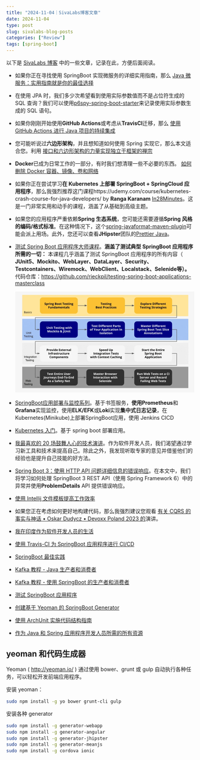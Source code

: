 ```yaml
---
title: "2024-11-04｜SivaLabs博客文章"
date: 2024-11-04
type: post
slug: sivalabs-blog-posts
categories: ["Review"]
tags: [spring-boot]
---
```


以下是 [SivaLabs 博客](https://www.sivalabs.in/) 中的一些文章，记录在此，方便后面阅读。


- 如果你正在寻找使用 SpringBoot 实现微服务的详细实用指南，那么 [Java 微服务：实用指南就是你的最佳选择](https://www.marcobehler.com/guides/java-microservices-a-practical-guide)
- 在使用 JPA 时，我们多少次希望看到使用实际参数值而不是占位符生成的 SQL 查询？我们可以使用[p6spy-spring-boot-starter](https://github.com/gavlyukovskiy/spring-boot-data-source-decorator)来记录使用实际参数生成的 SQL 语句。

- 如果你刚刚开始使用**GitHub Actions**或考虑从**TravisCI**迁移，那么 [使用 GitHub Actions 进行 Java 项目的持续集成](https://medium.com/faun/continuous-integration-of-java-project-with-github-actions-7a8a0e8246ef)
- 您可能听说过**六边形架构**，并且想知道如何使用 Spring 实现它，那么本文适合您。利用 [接口和六边形架构的力量实现独立于框架的禅宗](https://rskupnik.github.io/framework-independence-with-hexagonal-architecture)
- **Docker**已成为日常工作的一部分，有时我们想清理一些不必要的东西。 [如何删除 Docker 容器、镜像、卷和网络](https://linuxize.com/post/how-to-remove-docker-images-containers-volumes-and-networks/)
- 如果你正在尝试学习**在 Kubernetes 上部署 SpringBoot + SpringCloud 应用程序**，那么我强烈推荐这门课程https://udemy.com/course/kubernetes-crash-course-for-java-developers/ by **Ranga Karanam** [In28Minutes](https://twitter.com/In28Minutes)。这是一门非常实用和动手的课程，涵盖了从基础到高级主题。
- 如果您的应用程序严重依赖**Spring 生态系统**，您可能还需要遵循**Spring 风格的编码/格式标准**。在这种情况下，这个[spring-javaformat-maven-plugin](https://github.com/spring-io/spring-javaformat)可能会派上用场。此外，您还可以查看**JHipster**团队的[Prettier Java](https://github.com/jhipster/prettier-java)。

- [测试 Spring Boot 应用程序大师课程](https://rieckpil.de/testing-spring-boot-applications-masterclass/)。**涵盖了测试典型 SpringBoot 应用程序所需的一切：** 本课程几乎涵盖了测试 SpringBoot 应用程序的所有内容（ **JUnit5、Mockito、WebLayer、DataLayer、Security、Testcontainers、Wiremock、WebClient、Localstack、Selenide等）。** 代码仓库：https://github.com/rieckpil/testing-spring-boot-applications-masterclass

  ![Testing Spring Boot Applications Course Map](/images/testing-spring-boot-applications-course-map-gray.webp)

- [SpringBoot应用部署与监控系列](https://www.sivalabs.in/springboot-application-deployment-monitoring-series/)。基于书签服务，**使用Prometheus**和**Grafana**实现监控，使用**ELK/EFK**或**Loki**实现**集中式日志记录**，在Kubernetes(Minikube)上部署SpringBoot应用，使用 Jenkins CICD
- [Kubernetes 入门](https://www.sivalabs.in/getting-started-with-kubernetes/)。基于 spring boot 部署应用。
- [我最喜欢的 20 场鼓舞人心的技术演讲](https://www.sivalabs.in/my-all-time-favourite-20-inspiring-tech-talks/)。作为软件开发人员，我们渴望通过学习新工具和技术来提高自己。除此之外，我发现听取专家的意见并借鉴他们的经验也是提升自己技能的好方法。
- [Spring Boot 3：使用 HTTP API 问题详细信息的错误响应](https://www.sivalabs.in/spring-boot-3-error-reporting-using-problem-details/)。在本文中，我们将学习如何处理 SpringBoot 3 REST API（使用 Spring Framework 6）中的异常并使用**ProblemDetails** API 提供错误响应。
- [使用 Intellij 文件模板提高工作效率](https://www.sivalabs.in/get-super-productive-with-intellij-file-templates/)
- 如果您正在考虑如何更好地构建代码，那么我强烈建议您观看 [有关 CQRS 的事实与神话 • Oskar Dudycz • Devoxx Poland 2023 的](https://www.youtube.com/watch?v=9COWKz1E32w)演讲。

- [我在印度作为软件开发人员的生活](https://www.sivalabs.in/my-life-as-software-developer-in-india/)

- [使用 Travis-CI 为 SpringBoot 应用程序进行 CI/CD](https://www.sivalabs.in/ci-cd-springboot-applications-using-travis-ci/)

- [SpringBoot 最佳实践](https://www.sivalabs.in/spring-boot-best-practices/)

- [Kafka 教程 - Java 生产者和消费者](https://www.sivalabs.in/kafka-tutorial-java-producer-consumer/)

- [Kafka 教程 - 使用 SpringBoot 的生产者和消费者](https://www.sivalabs.in/kafka-tutorial-producer-consumer-using-spring-boot/)

- [测试 SpringBoot 应用程序](https://www.sivalabs.in/spring-boot-testing/)

- [创建基于 Yeoman 的 SpringBoot Generator](https://www.sivalabs.in/creating-yeoman-based-springboot-generator/)

- [使用 ArchUnit 实施代码结构指南](https://www.sivalabs.in/impose-architecture-guidelines-using-archunit/)

- [作为 Java 和 Spring 应用程序开发人员所需的所有资源](https://www.sivalabs.in/all-the-resources-you-ever-need-as-a-java-spring-application-developer/)

  

## yeoman 和代码生成器

Yeoman ( http://yeoman.io/ ) 通过使用 bower、grunt 或 gulp 自动执行各种任务，可以轻松开发前端应用程序。

安装 yeoman：

```bash
sudo npm install -g yo bower grunt-cli gulp
```

安装各种 generator

```bash
sudo npm install -g generator-webapp
sudo npm install -g generator-angular
sudo npm install -g generator-jhipster
sudo npm install -g generator-meanjs
sudo npm install -g cordova ionic
```

